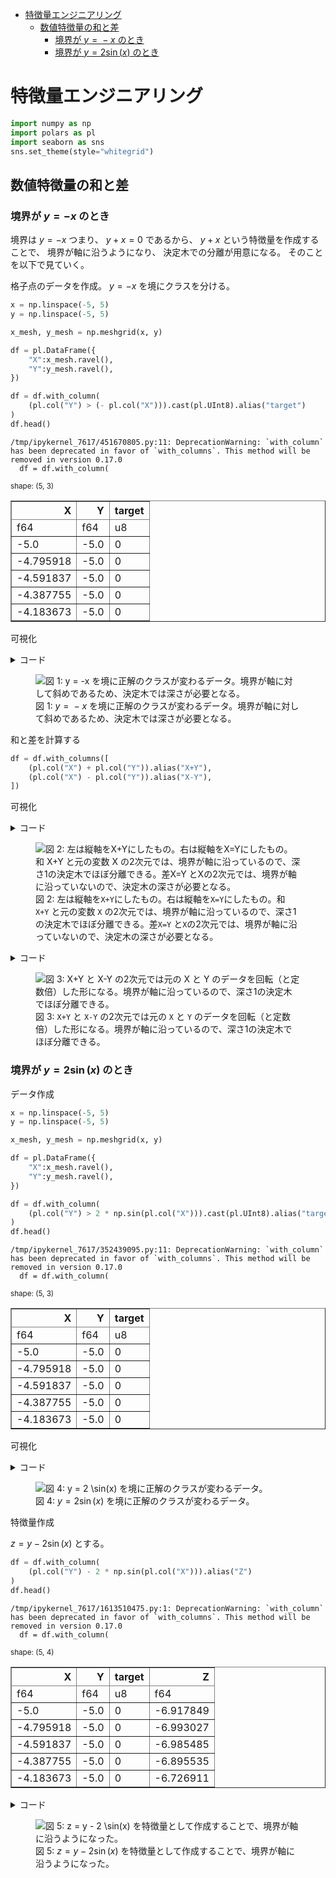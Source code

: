 
- <a href="#特徴量エンジニアリング"
  id="toc-特徴量エンジニアリング">特徴量エンジニアリング</a>
  - <a href="#数値特徴量の和と差"
    id="toc-数値特徴量の和と差">数値特徴量の和と差</a>
    - <a href="#境界が-y--x-のとき" id="toc-境界が-y--x-のとき">境界が <span
      class="math inline"><em>y</em> =  − <em>x</em></span> のとき</a>
    - <a href="#境界が-y-2-sin-x-のとき"
      id="toc-境界が-y-2-sin-x-のとき">境界が <span
      class="math inline"><em>y</em> = 2sin (<em>x</em>)</span> のとき</a>

# 特徴量エンジニアリング

``` python
import numpy as np
import polars as pl
import seaborn as sns
sns.set_theme(style="whitegrid")
```

## 数値特徴量の和と差

### 境界が $y = -x$ のとき

境界は $y = -x$ つまり、 $y + x = 0$ であるから、 $y + x$
という特徴量を作成することで、 境界が軸に沿うようになり、
決定木での分離が用意になる。 そのことを以下で見ていく。

格子点のデータを作成。 $y = -x$ を境にクラスを分ける。

``` python
x = np.linspace(-5, 5)
y = np.linspace(-5, 5)

x_mesh, y_mesh = np.meshgrid(x, y)

df = pl.DataFrame({
    "X":x_mesh.ravel(),
    "Y":y_mesh.ravel(),
})

df = df.with_column(
    (pl.col("Y") > (- pl.col("X"))).cast(pl.UInt8).alias("target")
)
df.head()
```

    /tmp/ipykernel_7617/451670805.py:11: DeprecationWarning: `with_column` has been deprecated in favor of `with_columns`. This method will be removed in version 0.17.0
      df = df.with_column(

<div>
<style>
.pl-dataframe > thead > tr > th {
  text-align: right;
}
</style>

<table border="1" class="pl-dataframe">
<small>shape: (5, 3)</small>
<thead>
<tr>
<th>
X
</th>
<th>
Y
</th>
<th>
target
</th>
</tr>
<tr>
<td>
f64
</td>
<td>
f64
</td>
<td>
u8
</td>
</tr>
</thead>
<tbody>
<tr>
<td>
-5.0
</td>
<td>
-5.0
</td>
<td>
0
</td>
</tr>
<tr>
<td>
-4.795918
</td>
<td>
-5.0
</td>
<td>
0
</td>
</tr>
<tr>
<td>
-4.591837
</td>
<td>
-5.0
</td>
<td>
0
</td>
</tr>
<tr>
<td>
-4.387755
</td>
<td>
-5.0
</td>
<td>
0
</td>
</tr>
<tr>
<td>
-4.183673
</td>
<td>
-5.0
</td>
<td>
0
</td>
</tr>
</tbody>
</table>
</div>

可視化

<details>
<summary>コード</summary>

``` python
sns.relplot(
    data=df,
    x="X",
    y="Y",
    hue="target",
    palette="tab10",
    s=10,
);
```

</details>

<figure>
<img src="index_files/figure-commonmark/fig-1-output-1.png" id="fig-1"
alt="図 1: y = -x を境に正解のクラスが変わるデータ。境界が軸に対して斜めであるため、決定木では深さが必要となる。" />
<figcaption aria-hidden="true">図 1: <span
class="math inline"><em>y</em> =  − <em>x</em></span>
を境に正解のクラスが変わるデータ。境界が軸に対して斜めであるため、決定木では深さが必要となる。</figcaption>
</figure>

和と差を計算する

``` python
df = df.with_columns([
    (pl.col("X") + pl.col("Y")).alias("X+Y"),
    (pl.col("X") - pl.col("Y")).alias("X-Y"),
])
```

可視化

<details>
<summary>コード</summary>

``` python
sns.relplot(
    data=df.melt(["X", "Y", "target"]),
    x="X",
    y="value",
    col="variable",
    hue="target",
    palette="tab10",
    s=10,
);
```

</details>

<figure>
<img src="index_files/figure-commonmark/fig-2-output-1.png" id="fig-2"
alt="図 2: 左は縦軸をX+Yにしたもの。右は縦軸をX=Yにしたもの。和 X+Y と元の変数 X の2次元では、境界が軸に沿っているので、深さ1の決定木でほぼ分離できる。差X=Y とXの2次元では、境界が軸に沿っていないので、決定木の深さが必要となる。" />
<figcaption aria-hidden="true">図 2:
左は縦軸を<code>X+Y</code>にしたもの。右は縦軸を<code>X=Y</code>にしたもの。和
<code>X+Y</code> と元の変数 <code>X</code>
の2次元では、境界が軸に沿っているので、深さ1の決定木でほぼ分離できる。差<code>X=Y</code>
と<code>X</code>の2次元では、境界が軸に沿っていないので、決定木の深さが必要となる。</figcaption>
</figure>

<details>
<summary>コード</summary>

``` python
sns.relplot(
    data=df,
    x="X+Y",
    y="X-Y",
    hue="target",
    palette="tab10",
    s=10,
);
```

</details>

<figure>
<img src="index_files/figure-commonmark/fig-3-output-1.png" id="fig-3"
alt="図 3: X+Y と X-Y の2次元では元の X と Y のデータを回転（と定数倍）した形になる。境界が軸に沿っているので、深さ1の決定木でほぼ分離できる。" />
<figcaption aria-hidden="true">図 3: <code>X+Y</code> と
<code>X-Y</code> の2次元では元の <code>X</code> と <code>Y</code>
のデータを回転（と定数倍）した形になる。境界が軸に沿っているので、深さ1の決定木でほぼ分離できる。</figcaption>
</figure>

### 境界が $y = 2 \sin (x)$ のとき

データ作成

``` python
x = np.linspace(-5, 5)
y = np.linspace(-5, 5)

x_mesh, y_mesh = np.meshgrid(x, y)

df = pl.DataFrame({
    "X":x_mesh.ravel(),
    "Y":y_mesh.ravel(),
})

df = df.with_column(
    (pl.col("Y") > 2 * np.sin(pl.col("X"))).cast(pl.UInt8).alias("target")
)
df.head()
```

    /tmp/ipykernel_7617/352439095.py:11: DeprecationWarning: `with_column` has been deprecated in favor of `with_columns`. This method will be removed in version 0.17.0
      df = df.with_column(

<div>
<style>
.pl-dataframe > thead > tr > th {
  text-align: right;
}
</style>

<table border="1" class="pl-dataframe">
<small>shape: (5, 3)</small>
<thead>
<tr>
<th>
X
</th>
<th>
Y
</th>
<th>
target
</th>
</tr>
<tr>
<td>
f64
</td>
<td>
f64
</td>
<td>
u8
</td>
</tr>
</thead>
<tbody>
<tr>
<td>
-5.0
</td>
<td>
-5.0
</td>
<td>
0
</td>
</tr>
<tr>
<td>
-4.795918
</td>
<td>
-5.0
</td>
<td>
0
</td>
</tr>
<tr>
<td>
-4.591837
</td>
<td>
-5.0
</td>
<td>
0
</td>
</tr>
<tr>
<td>
-4.387755
</td>
<td>
-5.0
</td>
<td>
0
</td>
</tr>
<tr>
<td>
-4.183673
</td>
<td>
-5.0
</td>
<td>
0
</td>
</tr>
</tbody>
</table>
</div>

可視化

<details>
<summary>コード</summary>

``` python
sns.relplot(
    data=df,
    x="X",
    y="Y",
    hue="target",
    palette="tab10",
    s=10,
);
```

</details>

<figure>
<img src="index_files/figure-commonmark/fig-4-output-1.png" id="fig-4"
alt="図 4: y = 2 \sin(x) を境に正解のクラスが変わるデータ。" />
<figcaption aria-hidden="true">図 4: <span
class="math inline"><em>y</em> = 2sin (<em>x</em>)</span>
を境に正解のクラスが変わるデータ。</figcaption>
</figure>

特徴量作成

$z = y - 2 \sin(x)$ とする。

``` python
df = df.with_column(
    (pl.col("Y") - 2 * np.sin(pl.col("X"))).alias("Z")
)
df.head()
```

    /tmp/ipykernel_7617/1613510475.py:1: DeprecationWarning: `with_column` has been deprecated in favor of `with_columns`. This method will be removed in version 0.17.0
      df = df.with_column(

<div>
<style>
.pl-dataframe > thead > tr > th {
  text-align: right;
}
</style>

<table border="1" class="pl-dataframe">
<small>shape: (5, 4)</small>
<thead>
<tr>
<th>
X
</th>
<th>
Y
</th>
<th>
target
</th>
<th>
Z
</th>
</tr>
<tr>
<td>
f64
</td>
<td>
f64
</td>
<td>
u8
</td>
<td>
f64
</td>
</tr>
</thead>
<tbody>
<tr>
<td>
-5.0
</td>
<td>
-5.0
</td>
<td>
0
</td>
<td>
-6.917849
</td>
</tr>
<tr>
<td>
-4.795918
</td>
<td>
-5.0
</td>
<td>
0
</td>
<td>
-6.993027
</td>
</tr>
<tr>
<td>
-4.591837
</td>
<td>
-5.0
</td>
<td>
0
</td>
<td>
-6.985485
</td>
</tr>
<tr>
<td>
-4.387755
</td>
<td>
-5.0
</td>
<td>
0
</td>
<td>
-6.895535
</td>
</tr>
<tr>
<td>
-4.183673
</td>
<td>
-5.0
</td>
<td>
0
</td>
<td>
-6.726911
</td>
</tr>
</tbody>
</table>
</div>
<details>
<summary>コード</summary>

``` python
sns.relplot(
    data=df,
    x="X",
    y="Z",
    hue="target",
    palette="tab10",
    s=10,
);
```

</details>

<figure>
<img src="index_files/figure-commonmark/fig-5-output-1.png" id="fig-5"
alt="図 5: z = y - 2 \sin(x) を特徴量として作成することで、境界が軸に沿うようになった。" />
<figcaption aria-hidden="true">図 5: <span
class="math inline"><em>z</em> = <em>y</em> − 2sin (<em>x</em>)</span>
を特徴量として作成することで、境界が軸に沿うようになった。</figcaption>
</figure>
